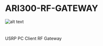 # ARI300-RF-GATEWAY

![alt text](https://raw.githubusercontent.com/hp3icc/ARI300-RF-GATEWAY/main/ari300rf-gateway.jpg)

#

USRP PC Client RF Gateway

#
